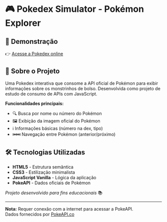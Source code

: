 # 🎮 Pokedex Simulator - Pokémon Explorer

## 🔗 **Demonstração**  
👉 [Acesse a Pokedex online](https://anactechn.github.io/Pokedex/)

## 📌 **Sobre o Projeto**  
Uma Pokedex interativa que consome a API oficial de Pokémon para exibir informações sobre os monstrinhos de bolso. Desenvolvida como projeto de estudo de consumo de APIs com JavaScript.

**Funcionalidades principais:**  
- 🔍 Busca por nome ou número do Pokémon  
- 🖼️ Exibição da imagem oficial do Pokémon  
- ℹ️ Informações básicas (número na dex, tipo)  
- ⏮️⏭️ Navegação entre Pokémon (anterior/próximo)  

## 🛠️ **Tecnologias Utilizadas**  
- **HTML5** - Estrutura semântica  
- **CSS3** - Estilização minimalista  
- **JavaScript Vanilla** - Lógica da aplicação  
- **PokeAPI** - Dados oficiais de Pokémon  


*Projeto desenvolvido para fins educacionais* 📚  

---

**Nota:** Requer conexão com a internet para acessar a PokeAPI.  
Dados fornecidos por [PokeAPI.co](https://pokeapi.co/)
